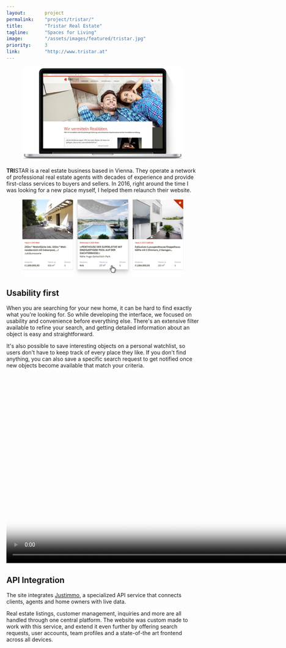 ```yaml
---
layout:       project
permalink:    "project/tristar/"
title:        "Tristar Real Estate"
tagline:      "Spaces for Living"
image:        "/assets/images/featured/tristar.jpg"
priority:     3
link:         "http://www.tristar.at"
---
```

<figure class="extend">
  <img src="images/tristar_macbook.jpg" alt="TRISTAR Homepage on a Macbook">
</figure>

**TRI**STAR is a real estate business based in Vienna. They operate a network of professional real estate agents with decades of experience and provide first-class services to buyers and sellers. In 2016, right around the time I was looking for a new place myself, I helped them relaunch their website.

<figure class="extend">
  <img src="images/realty_cards.jpg" alt="Card UI">
</figure>

## Usability first

When you are searching for your new home, it can be hard to find exactly what you're looking for. So while developing the interface, we focused on usability and convenience before everything else. There's an extensive filter available to refine your search, and getting detailed information about an object is easy and straightforward.

It's also possible to save interesting objects on a personal watchlist, so users don't have to keep track of every place they like. If you don't find anything, you can also save a specific search request to get notified once new objects become available that match your criteria.

<div class="extend" style="margin-top:3rem">
  <video poster="images/realty_filter.jpg" preload="" autoplay="autoplay" loop="loop" width="944" height="460" alt="Object Search Filter">
    <source src="video/searchrequest.webm" type="video/webm" />
    <source src="video/searchrequest.mp4" type="video/mp4" />
  </video>
</div>

## API Integration

The site integrates [Justimmo](http://justimmo.at/), a specialized API service that connects clients, agents and home owners with live data. 

Real estate listings, customer management, inquiries and more are all handled through one central platform. The website was custom made to work with this service, and extend it even further by offering search requests, user accounts, team profiles and a state-of-the art frontend across all devices.